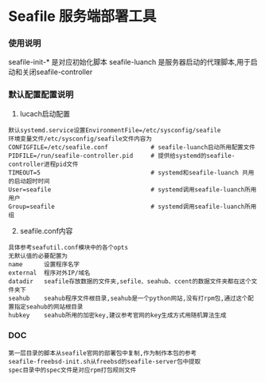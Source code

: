 # Seafile 服务端部署工具

### 使用说明
seafile-init-* 是对应初始化脚本
seafile-luanch 是服务器启动的代理脚本,用于启动和关闭seafile-controller


### 默认配置配置说明
1. lucach启动配置
```text
默认systemd.service设置EnvironmentFile=/etc/sysconfig/seafile
环境变量文件/etc/sysconfig/seafile文件内容为
CONFIGFILE=/etc/seafile.conf            # seafile-luanch启动所用配置文件
PIDFILE=/run/seafile-controller.pid     # 提供给systemd的seafile-controller进程pid文件
TIMEOUT=5                               # systemd和seafile-luanch 共用的启动超时时间
User=seafile                            # systemd调用seafile-luanch所用用户
Group=seafile                           # systemd调用seafile-luanch所用组
```

2. seafile.conf内容
```text
具体参考seafutil.conf模块中的各个opts
无默认值的必要配置为
name      设置程序名字
external  程序对外IP/域名
datadir   seafile存放数据的文件夹,sefile、seahub、ccent的数据文件夹都在这个文件夹下
seahub    seahub程序文件根目录,seahub是一个python网站,没有打rpm包,通过这个配置指定seahub的网站根目录
hubkey    seahub所用的加密key,建议参考官网的key生成方式用随机算法生成
```


### DOC
```text
第一层目录的脚本从seafile官网的部署包中复制,作为制作本包的参考
seafile-freebsd-init.sh从freebsd的seafile-server包中提取
spec目录中的spec文件是对应rpm打包规则文件
```